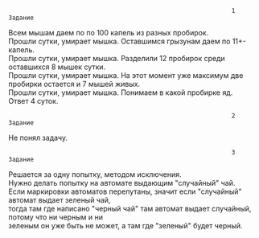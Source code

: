                                                                   1 Задание
Всем мышам даем по по 100 капель из разных пробирок.<br>
Прошли сутки, умирает мышка. Оставшимся грызунам даем по 11+- капель.<br>
Прошли сутки, умирает мышка. Разделили 12 пробирок среди оставшихся 8 мышек сутки.<br>
Прошли сутки, умирает мышка. На этот момент уже максимум две пробирки остается и 7 мышей живых.<br>
Прошли сутки, умирает мышка. Понимаем в какой пробирке яд.<br>
Ответ 4 суток.

                                                                  2 Задание
Не понял задачу.  

                                                                  3 Задание
Решается за одну попытку, методом исключения.<br> Нужно делать попытку на автомате выдающим "случайный" чай. <br>
Если маркировки автоматов перепутаны, значит если "случайный" автомат выдает зеленый чай,<br> тогда там где написано "черный чай" там автомат выдает случайный, потому что ни черным и ни<br> зеленым он уже быть не может, а там где "зеленый" будет черный.     

 















                                                                   
